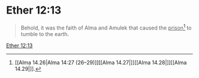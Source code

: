 # Ether 12:13

> Behold, it was the faith of Alma and Amulek that caused the <u>prison</u>[^a] to tumble to the earth.

[Ether 12:13](https://www.churchofjesuschrist.org/study/scriptures/bofm/ether/12?lang=eng&id=p13#p13)


[^a]: [[Alma 14.26|Alma 14:27 (26–29)]][[Alma 14.27|]][[Alma 14.28|]][[Alma 14.29|]].  
